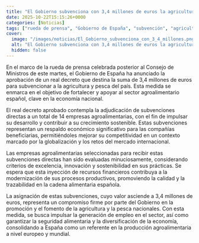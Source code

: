 ```yaml
---
title: "El Gobierno subvenciona con 3,4 millones de euros la agricultura y pesca españolas"
date: 2025-10-22T15:15:26+0000
categories: [Noticias]
tags: ["rueda de prensa", "Gobierno de España", "subvención", "agricultura", "pesca", "sector agroalimentario", "subvenciones directas", "empresas agroalimentarias", "desarrollo sostenible", "competitividad", "globalización", "mercado internacional", "innovación", "s"]
cover:
  image: "/images/noticias/El_Gobierno_subvenciona_con_3_4_millones.png"
  alt: "El Gobierno subvenciona con 3,4 millones de euros la agricultura y pesca españolas"
  hidden: false
---
```


En el marco de la rueda de prensa celebrada posterior al Consejo de Ministros de este martes, el Gobierno de España ha anunciado la aprobación de un real decreto que destina la suma de 3,4 millones de euros para subvencionar a la agricultura y pesca del país. Esta medida se enmarca en el objetivo de fortalecer y apoyar al sector agroalimentario español, clave en la economía nacional.

El real decreto aprobado contempla la adjudicación de subvenciones directas a un total de 14 empresas agroalimentarias, con el fin de impulsar su desarrollo y contribuir a su crecimiento sostenible. Estas subvenciones representan un respaldo económico significativo para las compañías beneficiarias, permitiéndoles mejorar su competitividad en un contexto marcado por la globalización y los retos del mercado internacional.

Las empresas agroalimentarias seleccionadas para recibir estas subvenciones directas han sido evaluadas minuciosamente, considerando criterios de excelencia, innovación y sostenibilidad en sus prácticas. Se espera que esta inyección de recursos financieros contribuya a la modernización de sus procesos productivos, promoviendo la calidad y la trazabilidad en la cadena alimentaria española.

La asignación de estas subvenciones, cuyo valor asciende a 3,4 millones de euros, representa un compromiso firme por parte del Gobierno en la promoción y el fomento de la agricultura y la pesca nacionales. Con esta medida, se busca impulsar la generación de empleo en el sector, así como garantizar la seguridad alimentaria y la diversificación de la economía, consolidando a España como un referente en la producción agroalimentaria a nivel europeo y mundial.
